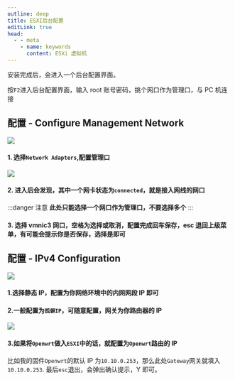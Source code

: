 ```yaml
---
outline: deep
title: ESXI后台配置
editLink: true
head:
  - - meta
    - name: keywords
      content: ESXi 虚拟机
---
```


安装完成后，会进入一个后台配置界面。

按`F2`进入后台配置界面，输入 root 账号密码，挑个网口作为管理口，与 PC 机连接

## 配置 - Configure Management Network

![](https://m.theovan.xyz/img/v2-e4aff21e700228ae0ec283e9847089b1_1440w.webp)

#### 1. 选择`Network Adapters`,配置管理口

![](https://m.theovan.xyz/img/v2-d4053e9e9c9effc2d55f8a9027c9d0b2_1440w.webp)

#### 2. 进入后会发现，其中一个网卡状态为`connected`，就是接入网线的网口

:::danger 注意
**此处只能选择一个网口作为管理口，不要选择多个**
:::

#### 3. 选择 vmnic3 网口，空格为选择或取消，配置完成回车保存，esc 退回上级菜单，有可能会提示你是否保存，选择是即可

## 配置 - IPv4 Configuration

![](https://m.theovan.xyz/img/v2-6000431802b9b7f1ef8c2ecc11f3ff8f_1440w.webp)

#### 1.选择静态 IP，配置为你网络环境中的内网网段 IP 即可

#### 2.一般配置为`孤僻IP`，可随意配置，网关为你路由器的 IP

![](https://m.theovan.xyz/img/v2-42a37dc2ded65a10cadf32f33968deb5_1440w.webp)

#### 3.如果将`Openwrt`做入`ESXI`中的话，就配置为`Openwrt`路由的 IP

比如我的固件`Openwrt`的默认 IP 为`10.10.0.253`，那么此处`Gateway`网关就填入`10.10.0.253`.
最后`esc`退出，会弹出确认提示，Y 即可。
